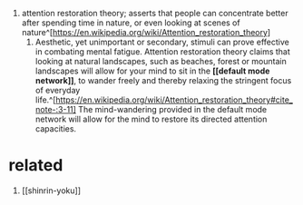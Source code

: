 1. attention restoration theory; asserts that people can concentrate better after spending time in nature, or even looking at scenes of nature^[https://en.wikipedia.org/wiki/Attention_restoration_theory]
	1. Aesthetic, yet unimportant or secondary, stimuli can prove effective in combating mental fatigue. Attention restoration theory claims that looking at natural landscapes, such as beaches, forest or mountain landscapes will allow for your mind to sit in the **[[default mode network]]**, to wander freely and thereby relaxing the stringent focus of everyday life.^[https://en.wikipedia.org/wiki/Attention_restoration_theory#cite_note-:3-11] The mind-wandering provided in the default mode network will allow for the mind to restore its directed attention capacities.

# related
1. [[shinrin-yoku]]